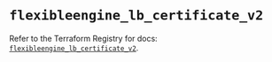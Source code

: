 # `flexibleengine_lb_certificate_v2`

Refer to the Terraform Registry for docs: [`flexibleengine_lb_certificate_v2`](https://registry.terraform.io/providers/flexibleenginecloud/flexibleengine/1.46.0/docs/resources/lb_certificate_v2).
